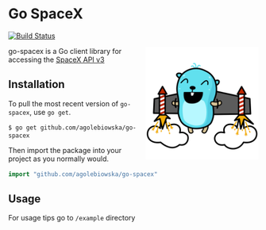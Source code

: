 # Go SpaceX
[![Build Status](https://travis-ci.com/agolebiowska/go-spacex.svg?branch=master)](https://travis-ci.com/agolebiowska/go-spacex)

<img align="right" alt="gopher" align="center" src="https://raw.githubusercontent.com/agolebiowska/go-spacex/master/img/maria_letta_character_47.png" width="45%">

go-spacex is a Go client library for accessing the [SpaceX API v3](https://docs.spacexdata.com/?version=latest)

## Installation
To pull the most recent version of `go-spacex`, use `go get`.

```shell
$ go get github.com/agolebiowska/go-spacex
```

Then import the package into your project as you normally would.

```go
import "github.com/agolebiowska/go-spacex"
```

## Usage

For usage tips go to `/example` directory
